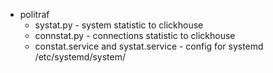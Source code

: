 * politraf
  * systat.py - system statistic to clickhouse
  * connstat.py - connections statistic to clickhouse
  * constat.service and systat.service - config for systemd /etc/systemd/system/